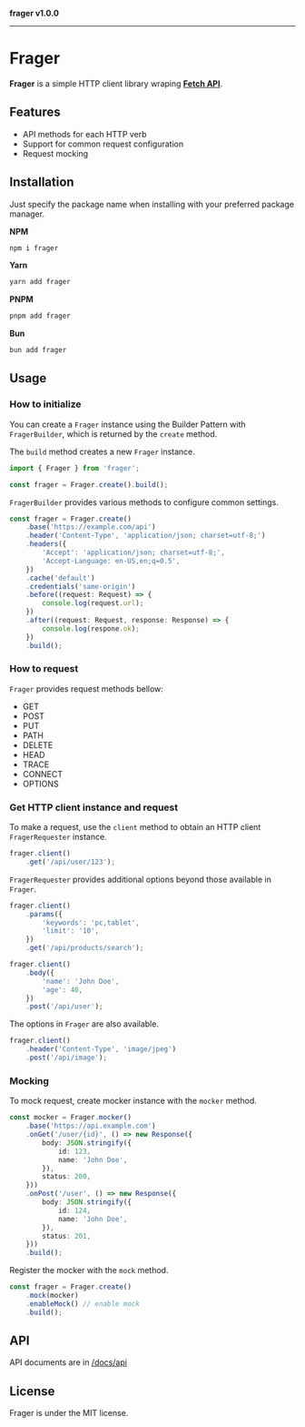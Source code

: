 **frager v1.0.0**

***

# Frager

**Frager** is a simple HTTP client library wraping [**Fetch API**](https://developer.mozilla.org/en-US/docs/Web/API/Fetch_API).

## Features

- API methods for each HTTP verb
- Support for common request configuration
- Request mocking

## Installation

Just specify the package name when installing with your preferred package manager.

**NPM**

```bash
npm i frager
```

**Yarn**

```bash
yarn add frager
```

**PNPM**

```bash
pnpm add frager
```

**Bun**

```bash
bun add frager
```

## Usage

### How to initialize

You can create a `Frager` instance using the Builder Pattern with `FragerBuilder`, which is returned by the `create` method.

The `build` method creates a new `Frager` instance.

```ts
import { Frager } from 'frager';

const frager = Frager.create().build();
```

`FragerBuilder` provides various methods to configure common settings.

```ts
const frager = Frager.create()
    .base('https://example.com/api')
    .header('Content-Type', 'application/json; charset=utf-8;')
    .headers({
        'Accept': 'application/json; charset=utf-8;',
        'Accept-Language: en-US,en;q=0.5',
    })
    .cache('default')
    .credentials('same-origin')
    .before((request: Request) => {
        console.log(request.url);
    })
    .after((request: Request, response: Response) => {
        console.log(respone.ok);
    })
    .build();
```

### How to request

`Frager` provides request methods bellow:

- GET
- POST
- PUT
- PATH
- DELETE
- HEAD
- TRACE
- CONNECT
- OPTIONS

### Get HTTP client instance and request

To make a request, use the `client` method to obtain an HTTP client `FragerRequester` instance.

```ts
frager.client()
    .get('/api/user/123');
```

`FragerRequester` provides additional options beyond those available in `Frager`.

```ts
frager.client()
    .params({
        'keywords': 'pc,tablet',
        'limit': '10',
    })
    .get('/api/products/search');
```

```ts
frager.client()
    .body({
        'name': 'John Doe',
        'age': 40,
    })
    .post('/api/user');
```

The options in `Frager` are also available.

```ts
frager.client()
    .header('Content-Type', 'image/jpeg')
    .post('/api/image');
```

### Mocking

To mock request, create mocker instance with the `mocker` method.

```ts
const mocker = Frager.mocker()
    .base('https://api.example.com')
    .onGet('/user/{id}', () => new Response({
        body: JSON.stringify({
            id: 123,
            name: 'John Doe',
        }),
        status: 200,
    }))
    .onPost('/user', () => new Response({
        body: JSON.stringify({
            id: 124,
            name: 'John Doe',
        }),
        status: 201,
    }))
    .build();
```

Register the mocker with the `mock` method.

```ts
const frager = Frager.create()
    .mock(mocker)
    .enableMock() // enable mock
    .build();
```

## API

API documents are in [/docs/api](/docs/api/modules.md)

## License

Frager is under the MIT license.
